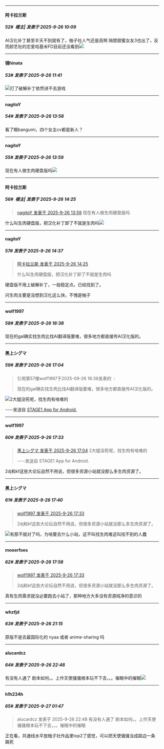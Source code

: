 ﻿
*****

####  阿卡拉兰斯  
##### 52#         楼主| 发表于 2025-9-26 10:09

AI汉化补丁甚至半天不到就有了，柚子社人气还是高啊
隔壁甜蜜女友3也出了，反而颜艺社的恋爱哈基米FD目前还没看到<img src="https://static.stage1st.com/image/smiley/face2017/068.png" referrerpolicy="no-referrer">


*****

####  镜hinata  
##### 53#       发表于 2025-9-26 11:41

<img src="https://static.stage1st.com/image/smiley/face2017/068.png" referrerpolicy="no-referrer">打了破解补丁依然进不去游戏


*****

####  nagitoY  
##### 54#       发表于 2025-9-26 13:58

看了眼bangumi，四个女主cv都是新人？

*****

####  nagitoY  
##### 55#       发表于 2025-9-26 13:59

现在有人做生肉硬盘版吗<img src="https://static.stage1st.com/image/smiley/face2017/068.png" referrerpolicy="no-referrer">


*****

####  阿卡拉兰斯  
##### 56#         楼主| 发表于 2025-9-26 14:25

<blockquote><a href="httphttps://stage1st.com/2b/forum.php?mod=redirect&amp;goto=findpost&amp;pid=68492203&amp;ptid=2252633" target="_blank">nagitoY 发表于 2025-9-26 13:59</a>
现在有人做生肉硬盘版吗</blockquote>
什么叫生肉硬盘版，把汉化补丁卸了不就是生肉吗<img src="https://static.stage1st.com/image/smiley/face2017/099.png" referrerpolicy="no-referrer">


*****

####  nagitoY  
##### 57#       发表于 2025-9-26 14:37

<blockquote><a href="httphttps://stage1st.com/2b/forum.php?mod=redirect&amp;goto=findpost&amp;pid=68492291&amp;ptid=2252633" target="_blank">阿卡拉兰斯 发表于 2025-9-26 14:25</a>

什么叫生肉硬盘版，把汉化补丁卸了不就是生肉吗</blockquote>
硬盘版不用上破解补丁，一般稳定点。已经找到了。

问生肉主要是没想到汉化这么快，不愧是柚子


*****

####  wolf1997  
##### 58#       发表于 2025-9-26 16:38

现在的gal确实找生肉比找AI翻译版要难，很多地方都直接传AI汉化版的。


*****

####  黑上シグマ  
##### 59#       发表于 2025-9-26 17:04

<blockquote>引用第57楼wolf1997于2025-09-26 16:38发表的  :

现在的gal确实找生肉比找AI翻译版要难，很多地方都直接传AI汉化版的。</blockquote>
<img src="https://static.stage1st.com/image/smiley/face2017/002.png" referrerpolicy="no-referrer">2大姐没死呢，找生肉有啥难的

----发送自 [STAGE1 App for Android.](http://stage1.5j4m.com/?1.47)


*****

####  wolf1997  
##### 60#       发表于 2025-9-26 17:33

<blockquote><a href="httphttps://stage1st.com/2b/forum.php?mod=redirect&amp;goto=findpost&amp;pid=68493016&amp;ptid=2252633" target="_blank">黑上シグマ 发表于 2025-9-26 17:04</a>
2大姐没死呢，找生肉有啥难的

----发送自 STAGE1 App for Android.</blockquote>
2dj和kf这些大论坛自然不用说，但很多资源小站就没那么多生肉资源了。


*****

####  黑上シグマ  
##### 61#       发表于 2025-9-26 17:40

<blockquote><a href="httphttps://stage1st.com/2b/forum.php?mod=redirect&amp;goto=findpost&amp;pid=68493143&amp;ptid=2252633" target="_blank">wolf1997 发表于 2025-9-26 17:33</a>

2dj和kf这些大论坛自然不用说，但很多资源小站就没那么多生肉资源了。</blockquote>
<img src="https://static.stage1st.com/image/smiley/face2017/002.png" referrerpolicy="no-referrer">有那不就对了吗，为啥要去什么小站，这不叫找生肉难这叫找不到的人蠢


*****

####  mooerfoes  
##### 62#       发表于 2025-9-26 17:58

<blockquote><a href="httphttps://stage1st.com/2b/forum.php?mod=redirect&amp;goto=findpost&amp;pid=68493143&amp;ptid=2252633" target="_blank">wolf1997 发表于 2025-9-26 17:33</a>

2dj和kf这些大论坛自然不用说，但很多资源小站就没那么多生肉资源了。</blockquote>
真有生肉需求就没必要跑去小站了，那种地方大多没有资源纯净的意识的


*****

####  whzfjd  
##### 63#       发表于 2025-9-26 21:15

原版不是去最国际化的 nyaa 或者 anime-sharing 吗


*****

####  alucardcz  
##### 64#       发表于 2025-9-26 22:48

有没有人通了 剧本如何。。上作天使骚骚根本玩不下去，。。催眠中的催眠<img src="https://static.stage1st.com/image/smiley/face2017/026.png" referrerpolicy="no-referrer">


*****

####  h1h234h  
##### 65#       发表于 2025-9-27 01:47

<blockquote>alucardcz 发表于 2025-9-26 22:48
有没有人通了 剧本如何。。上作天使骚骚根本玩不下去，。。催眠中的催眠</blockquote>
正在看，共通线水平放柚子社作品里top2了感觉，可以把天使骚骚当成路边一条踹死

